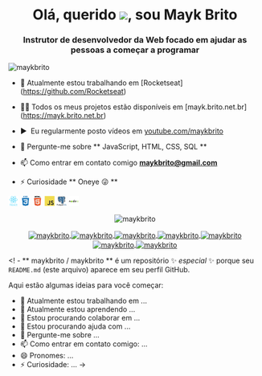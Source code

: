 <h1 align = "center"> Olá, querido <img src = "https://raw.githubusercontent.com/kaueMarques/kaueMarques/master/hi.gif" width = "30px">, sou Mayk Brito </ h1 >
<h3 align = "center"> Instrutor de desenvolvedor da Web focado em ajudar as pessoas a começar a programar </h3>
<p align = "left"> <img src = "https://komarev.com/ghpvc/?username=maykbrito" alt = "maykbrito" /> </p>

- 🔭 Atualmente estou trabalhando em [Rocketseat] (https://github.com/Rocketseat)

- 👨‍💻 Todos os meus projetos estão disponíveis em [mayk.brito.net.br] (https://mayk.brito.net.br)

- ▶ ️ Eu regularmente posto vídeos em [youtube.com/maykbrito](https://youtube.com/maykbrito)

- 💬 Pergunte-me sobre ** JavaScript, HTML, CSS, SQL **

- 📫 Como entrar em contato comigo **maykbrito@gmail.com**

- ⚡ Curiosidade ** Oneye 😜 **

<p align = "left">
<img src = "https://raw.githubusercontent.com/devicons/devicon/master/icons/react/react-original-wordmark.svg" alt = "react" width = "20" height = "20" />
<img src = "https://raw.githubusercontent.com/devicons/devicon/master/icons/css3/css3-plain-wordmark.svg" alt = "css3" width = "20" height = "20" />
<img src = "https://raw.githubusercontent.com/devicons/devicon/master/icons/html5/html5-original-wordmark.svg" alt = "html5" width = "20" height = "20" />
<img src = "https://raw.githubusercontent.com/devicons/devicon/master/icons/javascript/javascript-original.svg" alt = "javascript" width = "20" height = "20" />
<img src = "https://raw.githubusercontent.com/devicons/devicon/master/icons/postgresql/postgresql-original-wordmark.svg" alt = "postgresql" width = "20" height = "20" />
<img src = "https://raw.githubusercontent.com/devicons/devicon/master/icons/nodejs/nodejs-original-wordmark.svg" alt = "nodejs" width = "20" height = "20" /> </p> <p align = "center">
<img src = "https://github-readme-stats.vercel.app/api?username=maykbrito&show_icons=true" alt = "maykbrito" /> 
</p>

<p align = "center">
<a href="https://codepen.io/maykbrito" target="blank"> <img align = "center" src = "https://cdn.jsdelivr.net/npm/simple-icons@3.0.1 /icons/codepen.svg "alt =" maykbrito "height =" 20 "largura =" 20 "/> </a>
<a href="https://twitter.com/maykbrito" target="blank"> <img align = "center" src = "https://cdn.jsdelivr.net/npm/simple-icons@3.0.1 /icons/twitter.svg "alt =" maykbrito "height =" 20 "largura =" 20 "/> </a>
<a href="https://linkedin.com/in/maykbrito" target="blank"> <img align = "center" src = "https://cdn.jsdelivr.net/npm/simple-icons@3.0 .1 / icons / linkedin.svg "alt =" maykbrito "height =" 20 "width =" 20 "/> </a>
<a href="https://stackoverflow.com/maykbrito" target="blank"> <img align = "center" src = "https://cdn.jsdelivr.net/npm/simple-icons@3.0.1 /icons/stackoverflow.svg "alt =" maykbrito "height =" 20 "largura =" 20 "/> </a>
<a href="https://codesandbox.com/maykbrito" target="blank"> <img align = "center" src = "https://cdn.jsdelivr.net/npm/simple-icons@3.0.1 /icons/codesandbox.svg "alt =" maykbrito "height =" 20 "largura =" 20 "/> </a>
<a href="https://fb.com/maykbrito" target="blank"> <img align = "center" src = "https://cdn.jsdelivr.net/npm/simple-icons@3.0.1 /icons/facebook.svg "alt =" maykbrito "height =" 20 "largura =" 20 "/> </a>
<a href="https://instagram.com/maykbrito" target="blank"> <img align = "center" src = "https://cdn.jsdelivr.net/npm/simple-icons@3.0.1 /icons/instagram.svg "alt =" maykbrito "height =" 20 "largura =" 20 "/> </a>
</p>

<! -
** maykbrito / maykbrito ** é um repositório ✨ _especial_ ✨ porque seu `README.md` (este arquivo) aparece em seu perfil GitHub.

Aqui estão algumas ideias para você começar:

- 🔭 Atualmente estou trabalhando em ...
- 🌱 Atualmente estou aprendendo ...
- 👯 Estou procurando colaborar em ...
- 🤔 Estou procurando ajuda com ...
- 💬 Pergunte-me sobre ...
- 📫 Como entrar em contato comigo: ...
- 😄 Pronomes: ...
- ⚡ Curiosidade: ...
->
